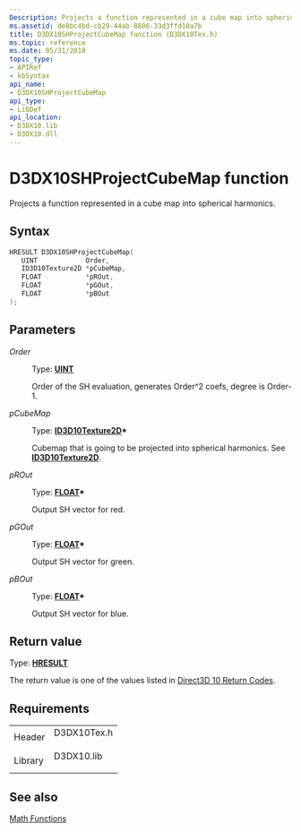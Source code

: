 ```yaml
---
Description: Projects a function represented in a cube map into spherical harmonics.
ms.assetid: de8bc4bd-cb29-44ab-8806-33d3ffd10a7b
title: D3DX10SHProjectCubeMap function (D3DX10Tex.h)
ms.topic: reference
ms.date: 05/31/2018
topic_type: 
- APIRef
- kbSyntax
api_name: 
- D3DX10SHProjectCubeMap
api_type: 
- LibDef
api_location: 
- D3DX10.lib
- D3DX10.dll
---
```


# D3DX10SHProjectCubeMap function

Projects a function represented in a cube map into spherical harmonics.

## Syntax


```C++
HRESULT D3DX10SHProjectCubeMap(
   UINT            Order,
   ID3D10Texture2D *pCubeMap,
   FLOAT           *pROut,
   FLOAT           *pGOut,
   FLOAT           *pBOut
);
```



## Parameters

<dl> <dt>

*Order* 
</dt> <dd>

Type: **[**UINT**](../winprog/windows-data-types.md)**

Order of the SH evaluation, generates Order^2 coefs, degree is Order-1.

</dd> <dt>

*pCubeMap* 
</dt> <dd>

Type: **[**ID3D10Texture2D**](/windows/desktop/api/D3D10/nn-d3d10-id3d10texture2d)\***

Cubemap that is going to be projected into spherical harmonics. See [**ID3D10Texture2D**](/windows/desktop/api/D3D10/nn-d3d10-id3d10texture2d).

</dd> <dt>

*pROut* 
</dt> <dd>

Type: **[**FLOAT**](../winprog/windows-data-types.md)\***

Output SH vector for red.

</dd> <dt>

*pGOut* 
</dt> <dd>

Type: **[**FLOAT**](../winprog/windows-data-types.md)\***

Output SH vector for green.

</dd> <dt>

*pBOut* 
</dt> <dd>

Type: **[**FLOAT**](../winprog/windows-data-types.md)\***

Output SH vector for blue.

</dd> </dl>

## Return value

Type: **[**HRESULT**](https://msdn.microsoft.com/library/Bb401631(v=MSDN.10).aspx)**

The return value is one of the values listed in [Direct3D 10 Return Codes](d3d10-graphics-reference-returnvalues.md).

## Requirements



|                    |                                                                                        |
|--------------------|----------------------------------------------------------------------------------------|
| Header<br/>  | <dl> <dt>D3DX10Tex.h</dt> </dl> |
| Library<br/> | <dl> <dt>D3DX10.lib</dt> </dl>  |



## See also

<dl> <dt>

[Math Functions](d3d10-graphics-reference-d3dx10-functions-math.md)
</dt> </dl>

 

 